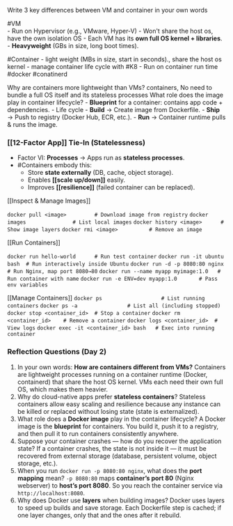 Write 3 key differences between VM and container in your own words 

#VM  
       - Run on Hypervisor (e.g., VMware, Hyper-V)
       - Won't share the host os, have the own isolation OS
       - Each VM has its **own full OS kernel + libraries**.
       - **Heavyweight** (GBs in size, long boot times).
        
#Container
        -  light weight (MBs in size, start in seconds)., share the host os kernel
         -  manage container life cycle  with #K8
         -  Run on container run time #docker #conatinerd

  Why are containers more lightweight than VMs?
    containers, No need to bundle a full OS itself and its stateless processes
   What role does the image play in container lifecycle?
    - **Blueprint** for a container: contains app code + dependencies.
     - Life cycle
     -    **Build** → Create image from Dockerfile.
     -    **Ship** → Push to registry (Docker Hub, ECR, etc.).
     -    **Run** → Container runtime pulls & runs the image.
     
### [[12-Factor App]] Tie-In (Statelessness)

- Factor VI: **Processes** → Apps run as **stateless processes**.    
- #Containers embody this:    
    - Store **state externally** (DB, cache, object storage).        
    - Enables **[[scale up/down]]** easily.        
    - Improves **[[resilience]]** (failed container can be replaced).

[[Inspect & Manage Images]]

`docker pull <image>         # Download image from registry`
`docker images               # List local images`
`docker history <image>      # Show image layers`
`docker rmi <image>          # Remove an image`

[[Run Containers]]

`docker run hello-world      # Run test container`
`docker run -it ubuntu bash  # Run interactively inside Ubuntu`
`docker run -d -p 8080:80 nginx   # Run Nginx, map port 8080→80`
`docker run --name myapp myimage:1.0   # Run container with name`
`docker run -e ENV=dev myapp:1.0       # Pass env variables`


[[Manage Containers]]
`docker ps                   # List running containers`
`docker ps -a                # List all (including stopped)`
`docker stop <container_id>  # Stop a container`
`docker rm <container_id>    # Remove a container`
`docker logs <container_id>  # View logs`
`docker exec -it <container_id> bash   # Exec into running container`

### Reflection Questions (Day 2)

1. In your own words: **How are containers different from VMs?**
	  Containers are lightweight processes running on a container runtime (Docker, containerd) that share the host OS kernel. VMs each need their own full OS, which makes them heavier.    
2. Why do cloud-native apps prefer **stateless containers**?
	Stateless containers allow easy scaling and resilience because any instance can be killed or replaced without losing state (state is externalized).    
3. What role does a **Docker image** play in the container lifecycle?
	A Docker image is the **blueprint** for containers. You build it, push it to a registry, and then pull it to run containers consistently anywhere.    
4. Suppose your container crashes — how do you recover the application state?
      If a container crashes, the state is not inside it — it must be recovered from external storage (database, persistent volume, object storage, etc.).
5. When you run `docker run -p 8080:80 nginx`, what does the **port mapping** mean?
       `-p 8080:80` maps **container’s port 80** (Nginx webserver) to **host’s port 8080**. So you reach the container service via `http://localhost:8080`.
6. Why does Docker use **layers** when building images?
    Docker uses layers to speed up builds and save storage. Each Dockerfile step is cached; if one layer changes, only that and the ones after it rebuild.

